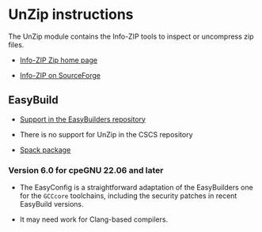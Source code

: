 # UnZip instructions

The UnZip module contains the Info-ZIP tools to inspect or uncompress zip files.

  * [Info-ZIP Zip home page](http://www.info-zip.org/UnZip.html)
  
  * [Info-ZIP on SourceForge](https://sourceforge.net/projects/infozip/files/)
  

## EasyBuild

  * [Support in the EasyBuilders repository](https://github.com/easybuilders/easybuild-easyconfigs/tree/develop/easybuild/easyconfigs/u/UnZip)
  
  * There is no support for UnZip in the CSCS repository

  * [Spack package](https://github.com/spack/spack/blob/develop/var/spack/repos/builtin/packages/unzip/package.py)
  

### Version 6.0 for cpeGNU 22.06 and later

  * The EasyConfig is a straightforward adaptation of the EasyBuilders one for the
    `GCCcore` toolchains, including the security patches in recent EasyBuild versions.
    
  * It may need work for Clang-based compilers.
